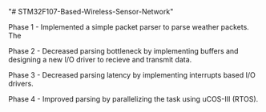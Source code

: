 "# STM32F107-Based-Wireless-Sensor-Network" 

Phase 1 - Implemented a simple packet parser to parse weather packets.
          The 

Phase 2 - Decreased parsing bottleneck by implementing buffers and designing a new I/O driver to recieve and transmit data.

Phase 3 - Decreased parsing latency by implementing interrupts based I/O drivers.

Phase 4 - Improved parsing by parallelizing the task using uCOS-III (RTOS).
